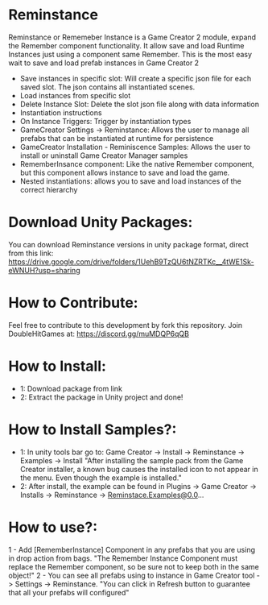 # Reminstance
Reminstance or Rememeber Instance is a Game Creator 2 module, expand the Remember component functionality. It allow save and load Runtime Instances just using a component same Remember. This is the most easy wait to save and load prefab instances in Game Creator 2 

 - Save instances in specific slot: Will create a specific json file for each saved slot. The json contains all instantiated scenes.
 - Load instances from specific slot
 - Delete Instance Slot: Delete the slot json file along with data information
 - Instantiation instructions
 - On Instance Triggers: Trigger by instantiation types
 - GameCreator Settings -> Reminstance: Allows the user to manage all prefabs that can be instantiated at runtime for persistence
 - GameCreator Installation - Reminiscence Samples: Allows the user to install or uninstall Game Creator Manager samples
 - RememberInsance component: Like the native Remember component, but this component allows instance to save and load the game.
 - Nested instantiations: allows you to save and load instances of the correct hierarchy

# Download Unity Packages:
You can download Reminstance versions in unity package format, direct from this link:
https://drive.google.com/drive/folders/1UehB9TzQU6tNZRTKc__4tWE1Sk-eWNUH?usp=sharing

# How to Contribute:
Feel free to contribute to this development by fork this repository. 
Join DoubleHitGames at: https://discord.gg/muMDQP6qQB

# How to Install:
- 1: Download package from link
- 2: Extract the package in Unity project and done!

# How to Install Samples?:
- 1: In unity tools bar go to: Game Creator -> Install -> Reminstance -> Examples -> Install
"After installing the sample pack from the Game Creator installer, a known bug causes the installed icon to not appear in the menu. Even though the example is installed."
- 2: After install, the example can be found in Plugins -> Game Creator -> Installs -> Reminstance -> Reminstace.Examples@0.0...

# How to use?:
1 - Add [RememberInstance] Component in any prefabs that you are using in drop action from bags.
"The Remember Instance Component must replace the Remember component, so be sure not to keep both in the same object!"
2 - You can see all prefabs using to instance in Game Creator tool -> Settings -> Reminstance.
"You can click in Refresh button to guarantee that all your prefabs will configured"
